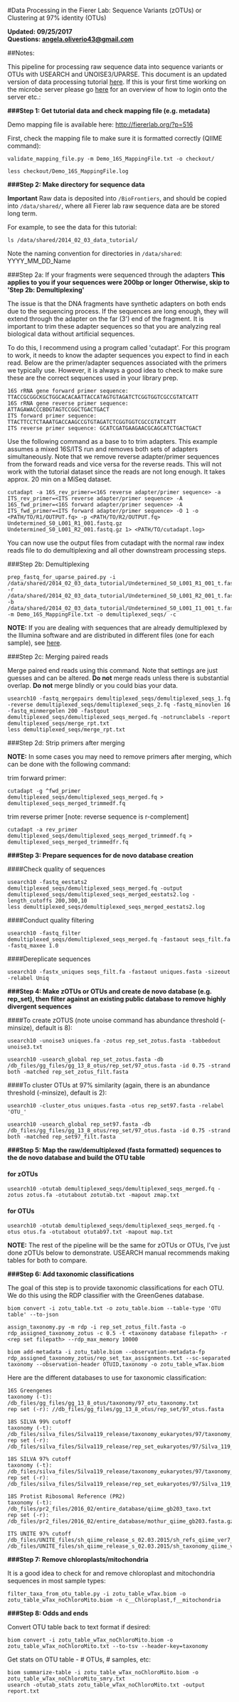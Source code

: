 #Data Processing in the Fierer Lab: Sequence Variants (zOTUs) or Clustering at 97% identity (OTUs)

**Updated: 09/25/2017**  
**Questions: angela.oliverio43@gmail.com**

##Notes:

This pipeline for processing raw sequence data into sequence variants or OTUs with USEARCH and UNOISE3/UPARSE. This document is an updated version of data processing tutorial [here](https://github.com/leffj/data-tutorials/blob/master/amplicon_data_processing_tutorial/amplicon_data_processing-16S.md). If this is your first time working on the microbe server please go [here](https://github.com/leffj/data-tutorials/blob/master/amplicon_data_processing_tutorial/amplicon_data_processing-16S.md) for an overview of how to login onto the server etc.:  

**###Step 1: Get tutorial data and check mapping file (e.g. metadata)**

Demo mapping file is available here: http://fiererlab.org/?p=516

First, check the mapping file to make sure it is formatted correctly (QIIME command):

	validate_mapping_file.py -m Demo_16S_MappingFile.txt -o checkout/

	less checkout/Demo_16S_MappingFile.log


**###Step 2: Make directory for sequence data**

**Important** Raw data is deposited into `/BioFrontiers`, and should be copied into `/data/shared/`, where all Fierer lab raw sequence data are be stored long term. 

For example, to see the data for this tutorial:

	ls /data/shared/2014_02_03_data_tutorial/

Note the naming convention for directories in `/data/shared`: YYYY\_MM\_DD\_Name

###Step 2a: If your fragments were sequenced through the adapters
**This applies to you if your sequences were 200bp or longer**
**Otherwise, skip to 'Step 2b: Demultiplexing'**

The issue is that the DNA fragments have synthetic adapters on both ends due to the sequencing process. If the sequences are long enough, they will extend through the adapter on the far (3') end of the fragment. It is important to trim these adapter sequences so that you are analyzing real biological data without artificial sequences.

To do this, I recommend using a program called 'cutadapt'. For this program to work, it needs to know the adapter sequences you expect to find in each read. Below are the primer/adapter sequences associated with the primers we typically use. However, it is always a good idea to check to make sure these are the correct sequences used in your library prep.

	16S rRNA gene forward primer sequence: TTACCGCGGCKGCTGGCACACAATTACCATAGTGTAGATCTCGGTGGTCGCCGTATCATT
	16S rRNA gene reverse primer sequence: ATTAGAWACCCBDGTAGTCCGGCTGACTGACT
	ITS forward primer sequence: TTACTTCCTCTAAATGACCAAGCCGTGTAGATCTCGGTGGTCGCCGTATCATT
	ITS reverse primer sequence: GCATCGATGAAGAACGCAGCATCTGACTGACT

Use the following command as a base to to trim adapters. This example assumes a mixed 16S/ITS run and removes both sets of adapters simultaneously. Note that we remove reverse adapter/primer sequences from the forward reads and vice versa for the reverse reads. This will not work with the tutorial dataset since the reads are not long enough. It takes approx. 20 min on a MiSeq dataset.

	cutadapt -a 16S_rev_primer=<16S reverse adapter/primer sequence> -a ITS_rev_primer=<ITS reverse adapter/primer sequence> -A 16S_fwd_primer=<16S forward adapter/primer sequence> -A ITS_fwd_primer=<ITS forward adapter/primer sequence> -O 1 -o <PATH/TO/R1/OUTPUT.fq> -p <PATH/TO/R2/OUTPUT.fq> Undetermined_S0_L001_R1_001.fastq.gz Undetermined_S0_L001_R2_001.fastq.gz 1> <PATH/TO/cutadapt.log>

You can now use the output files from cutadapt with the normal raw index reads file to do demultiplexing and all other downstream processing steps.

###Step 2b: Demultiplexing

	prep_fastq_for_uparse_paired.py -i /data/shared/2014_02_03_data_tutorial/Undetermined_S0_L001_R1_001_t.fastq.gz -r /data/shared/2014_02_03_data_tutorial/Undetermined_S0_L001_R2_001_t.fastq.gz -b /data/shared/2014_02_03_data_tutorial/Undetermined_S0_L001_I1_001_t.fastq.gz -m Demo_16S_MappingFile.txt -o demultiplexed_seqs/ -c

**NOTE:** If you are dealing with sequences that are already demultiplexed by the Illumina software and are distributed in different files (one for each sample), see [here](https://github.com/leffj/data-tutorials/blob/master/amplicon_data_processing_tutorial/preparing_already_demultiplexed_data.md).

###Step 2c: Merging paired reads

Merge paired end reads using this command. Note that settings are just guesses and can be altered. **Do not** merge reads unless there is substantial overlap. **Do not** merge blindly or you could bias your data.

	usearch10 -fastq_mergepairs demultiplexed_seqs/demultiplexed_seqs_1.fq -reverse demultiplexed_seqs/demultiplexed_seqs_2.fq -fastq_minovlen 16 -fastq_minmergelen 200 -fastqout demultiplexed_seqs/demultiplexed_seqs_merged.fq -notrunclabels -report demultiplexed_seqs/merge_rpt.txt
	less demultiplexed_seqs/merge_rpt.txt

###Step 2d: Strip primers after merging

**NOTE:** In some cases you may need to remove primers after merging, which can be done with the following command:

trim forward primer:
	
	cutadapt -g ^fwd_primer demultiplexed_seqs/demultiplexed_seqs_merged.fq > demultiplexed_seqs_merged_trimmedf.fq

trim reverse primer [note: reverse sequence is r-complement]
	
	cutadapt -a rev_primer demultiplexed_seqs/demultiplexed_seqs_merged_trimmedf.fq > demultiplexed_seqs_merged_trimmedfr.fq

**###Step 3: Prepare sequences for de novo database creation**

####Check quality of sequences
	
	usearch10 -fastq_eestats2 demultiplexed_seqs/demultiplexed_seqs_merged.fq -output demultiplexed_seqs/demultiplexed_seqs_merged_eestats2.log -length_cutoffs 200,300,10
	less demultiplexed_seqs/demultiplexed_seqs_merged_eestats2.log

####Conduct quality filtering

	usearch10 -fastq_filter demultiplexed_seqs/demultiplexed_seqs_merged.fq -fastaout seqs_filt.fa -fastq_maxee 1.0

####Dereplicate sequences

	usearch10 -fastx_uniques seqs_filt.fa -fastaout uniques.fasta -sizeout -relabel Uniq

**###Step 4: Make zOTUs or OTUs and create de novo database (e.g. rep_set), then filter against an existing public database to remove highly divergent sequences** 

####To create zOTUS (note unoise command has abundance threshold (-minsize), default is 8):
	
	usearch10 -unoise3 uniques.fa -zotus rep_set_zotus.fasta -tabbedout unoise3.txt
	
	usearch10 -usearch_global rep_set_zotus.fasta -db /db_files/gg_files/gg_13_8_otus/rep_set/97_otus.fasta -id 0.75 -strand both -matched rep_set_zotus_filt.fasta


####To cluster OTUs at 97% similarity (again, there is an abundance threshold (-minsize), default is 2):

	usearch10 -cluster_otus uniques.fasta -otus rep_set97.fasta -relabel 'OTU_'
	
	usearch10 -usearch_global rep_set97.fasta -db /db_files/gg_files/gg_13_8_otus/rep_set/97_otus.fasta -id 0.75 -strand both -matched rep_set97_filt.fasta


**###Step 5: Map the raw/demultiplexed (fasta formatted) sequences to the de novo database and build the OTU table**

#### for zOTUs

	usearch10 -otutab demultiplexed_seqs/demultiplexed_seqs_merged.fq -zotus zotus.fa -otutabout zotutab.txt -mapout zmap.txt

#### for OTUs
	
	usearch10 -otutab demultiplexed_seqs/demultiplexed_seqs_merged.fq -otus otus.fa -otutabout otutab97.txt -mapout map.txt

**NOTE:** The rest of the pipeline will be the same for zOTUs or OTUs, I've just done zOTUs below to demonstrate. USEARCH manual recommends making tables for both to compare.

**###Step 6: Add taxonomic classifications**

The goal of this step is to provide taxonomic classifications for each OTU. We do this using the RDP classifier with the GreenGenes database.

	biom convert -i zotu_table.txt -o zotu_table.biom --table-type 'OTU table' --to-json

	assign_taxonomy.py -m rdp -i rep_set_zotus_filt.fasta -o rdp_assigned_taxonomy_zotus -c 0.5 -t <taxonomy database filepath> -r <rep set filepath> --rdp_max_memory 10000

	biom add-metadata -i zotu_table.biom --observation-metadata-fp rdp_assigned_taxonomy_zotus/rep_set_tax_assignments.txt --sc-separated taxonomy --observation-header OTUID,taxonomy -o zotu_table_wTax.biom
	
Here are the different databases to use for taxonomic classification:

	16S Greengenes
	taxonomy (-t): /db_files/gg_files/gg_13_8_otus/taxonomy/97_otu_taxonomy.txt
	rep set (-r): //db_files/gg_files/gg_13_8_otus/rep_set/97_otus.fasta 

	18S SILVA 99% cutoff
	taxonomy (-t): /db_files/silva_files/Silva119_release/taxonomy_eukaryotes/97/taxonomy_97_7_levels_18S.txt
	rep set (-r): /db_files/silva_files/Silva119_release/rep_set_eukaryotes/97/Silva_119_rep_set97_18S.fna
	
	18S SILVA 97% cutoff
	taxonomy (-t): /db_files/silva_files/Silva119_release/taxonomy_eukaryotes/97/taxonomy_97_7_levels_18S.txt
	rep set (-r): /db_files/silva_files/Silva119_release/rep_set_eukaryotes/97/Silva_119_rep_set97_18S.fna
	
	18S Protist Ribosomal Reference (PR2)  
	taxonomy (-t):	/db_files/pr2_files/2016_02/entire_database/qiime_gb203_taxo.txt
	rep set (-r): /db_files/pr2_files/2016_02/entire_database/mothur_qiime_gb203.fasta.gz
	
	ITS UNITE 97% cutoff
	/db_files/UNITE_files/sh_qiime_release_s_02.03.2015/sh_refs_qiime_ver7_97_s_02.03.2015.fasta
	/db_files/UNITE_files/sh_qiime_release_s_02.03.2015/sh_taxonomy_qiime_ver7_97_s_02.03.2015.txt

**###Step 7: Remove chloroplasts/mitochondria**

It is a good idea to check for and remove chloroplast and mitochondria sequences in most sample types:

	filter_taxa_from_otu_table.py -i zotu_table_wTax.biom -o zotu_table_wTax_noChloroMito.biom -n c__Chloroplast,f__mitochondria

**###Step 8: Odds and ends**

Convert OTU table back to text format if desired:

	biom convert -i zotu_table_wTax_noChloroMito.biom -o zotu_table_wTax_noChloroMito.txt --to-tsv --header-key=taxonomy

Get stats on OTU table - # OTUs, # samples, etc:

	biom summarize-table -i zotu_table_wTax_noChloroMito.biom -o zotu_table_wTax_noChloroMito_smry.txt
	usearch -otutab_stats zotu_table_wTax_noChloroMito.txt -output report.txt
